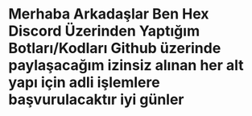 # Merhaba Arkadaşlar Ben Hex Discord Üzerinden Yaptığım Botları/Kodları Github üzerinde paylaşacağım izinsiz alınan her alt yapı için adli işlemlere başvurulacaktır iyi günler
